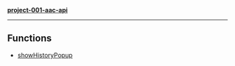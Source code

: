 [**project-001-aac-api**](../README.md)

***

## Functions

- [showHistoryPopup](functions/showHistoryPopup.md)
